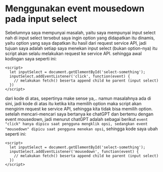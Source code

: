 # Menggunakan event mousedown pada input select
Sebelumnya saya mempunyai masalah, yaitu saya mempunyai input select nah di input select tersebut saya ingin option yang didapatkan itu dinamis, yaitu option yang saya dapatkan itu hasil dari request service API, jadi tujuan saya adalah setiap saya menekan input select (bukan option-nya) itu script akan selalu melakukan request ke service API. sehingga awal kodingan saya seperti ini:
```
<script>
  let inputSelect = document.getElementById('select-something');
  inputSelect.addEventListener('click', function(event) {
    // melakukan fetch() beserta append child ke parent (input select)
  })
</script>
```
dari kode di atas, sepertinya make sense ya,.. namun masalahnya ada di sini, jadi kode di atas itu ketika kita memilih option maka script akan mengirim request ke service API, sehingga kita tidak bisa memilih option. setelah mencari-mencari saya bertanya ke chatGPT dan bertemu dengan event mousedown, jadi menurut chatGPT adalah sebagai berikut `event "click" hanya dipicu saat pengguna mengklik opsi, sedangkan event "mousedown" dipicu saat pengguna menekan opsi`, sehingga kode saya ubah seperti ini:
```
<script>
  let inputSelect = document.getElementById('select-something');
  inputSelect.addEventListener('mousedown', function(event) {
    // melakukan fetch() beserta append child ke parent (input select)
  })
</script>
```

